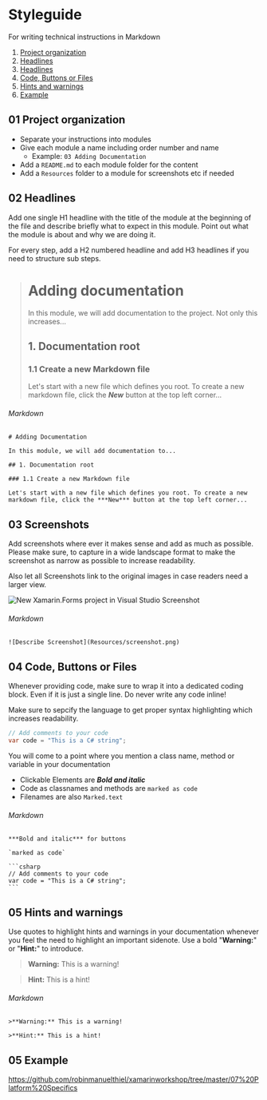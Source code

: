 # Styleguide
For writing technical instructions in Markdown

1. [Project organization](README.md#01-project-organization)
1. [Headlines](README.md#02-headlines)
1. [Headlines](README.md#02-screenshots)
1. [Code, Buttons or Files](README.md#04-code-buttons-or-files)
1. [Hints and warnings](README.md#05-hints-and-warnings)
1. [Example](README.md#06-Example)


## 01 Project organization

- Separate your instructions into modules
- Give each module a name including order number and name
  - Example: `03 Adding Documentation`
- Add a `README.md` to each module folder for the content
- Add a `Resources` folder to a module for screenshots etc if needed

## 02 Headlines

Add one single H1 headline with the title of the module at the beginning of the file and describe briefly what to expect in this module. Point out what the module is about and why we are doing it.

For every step, add a H2 numbered headline and add H3 headlines if you need to structure sub steps.


> # Adding documentation
> In this module, we will add documentation to the project. Not only this increases...
> 
> ## 1. Documentation root
> ### 1.1 Create a new Markdown file
> Let's start with a new file which defines you root. To create a new markdown file, click the ***New*** button at the top left corner...

###### Markdown

```
# Adding Documentation

In this module, we will add documentation to...

## 1. Documentation root

### 1.1 Create a new Markdown file

Let's start with a new file which defines you root. To create a new markdown file, click the ***New*** button at the top left corner... 
```

## 03 Screenshots

Add screenshots where ever it makes sense and add as much as possible. Please make sure, to capture in a wide landscape format to make the screenshot as narrow as possible to increase readability.

Also let all Screenshots link to the original images in case readers need a larger view.

![New Xamarin.Forms project in Visual Studio Screenshot](https://raw.githubusercontent.com/robinmanuelthiel/xamarinworkshop/master/Misc/vsnewxamarinformsproject.png)

###### Markdown

```
![Describe Screenshot](Resources/screenshot.png)
```

## 04 Code, Buttons or Files

Whenever providing code, make sure to wrap it into a dedicated coding block. Even if it is just a single line. Do never write any code inline!

Make sure to sepcify the language to get proper syntax highlighting which increases readability.

```csharp
// Add comments to your code
var code = "This is a C# string";
```

You will come to a point where you mention a class name, method or variable in your documentation

- Clickable Elements are ***Bold and italic***
- Code as classnames and methods are `marked as code`
- Filenames are also `Marked.text`

###### Markdown

<pre><code>***Bold and italic*** for buttons

`marked as code`

```csharp
// Add comments to your code
var code = "This is a C# string";
```</code></pre>

## 05 Hints and warnings

Use quotes to highlight hints and warnings in your documentation whenever you feel the need to highlight an important sidenote. Use a bold "**Warning:**" or "**Hint:**" to introduce.

>**Warning:** This is a warning!

>**Hint:** This is a hint!

###### Markdown

```
>**Warning:** This is a warning!

>**Hint:** This is a hint!
```

## 05 Example
https://github.com/robinmanuelthiel/xamarinworkshop/tree/master/07%20Platform%20Specifics

